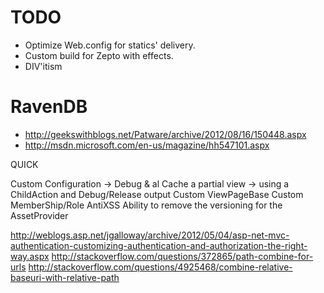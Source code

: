 TODO
====

* Optimize Web.config for statics' delivery.
* Custom build for Zepto with effects.
* DIV'itism


RavenDB
=======

* http://geekswithblogs.net/Patware/archive/2012/08/16/150448.aspx
* http://msdn.microsoft.com/en-us/magazine/hh547101.aspx


QUICK

Custom Configuration -> Debug & al
Cache a partial view -> using a ChildAction and Debug/Release output
Custom ViewPageBase
Custom MemberShip/Role
AntiXSS
Ability to remove the versioning for the AssetProvider


http://weblogs.asp.net/jgalloway/archive/2012/05/04/asp-net-mvc-authentication-customizing-authentication-and-authorization-the-right-way.aspx
http://stackoverflow.com/questions/372865/path-combine-for-urls
http://stackoverflow.com/questions/4925468/combine-relative-baseuri-with-relative-path